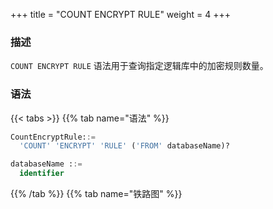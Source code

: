 +++
title = "COUNT ENCRYPT RULE"
weight = 4
+++

### 描述

`COUNT ENCRYPT RULE` 语法用于查询指定逻辑库中的加密规则数量。

### 语法

{{< tabs >}}
{{% tab name="语法" %}}
```sql
CountEncryptRule::=
  'COUNT' 'ENCRYPT' 'RULE' ('FROM' databaseName)?

databaseName ::=
  identifier
```
{{% /tab %}}
{{% tab name="铁路图" %}}
<iframe frameborder="0" name="diagram" id="diagram" width="100%" height="100%"></iframe>
{{% /tab %}}
{{< /tabs >}}

### 补充说明

- 未指定 `databaseName` 时，默认是当前使用的 `DATABASE`。 如果也未使用 `DATABASE` 则会提示 `No database selected`。

### 返回值说明

| 列         | 说明      |
|-----------|---------|
| rule_name | 规则类型    |
| database  | 规则所属逻辑库 |
| count     | 规则数量    |


### 示例

- 查询指定逻辑库中的加密规则数量

```sql
COUNT ENCRYPT RULE FROM encrypt_db;
```

```sql
mysql> COUNT ENCRYPT RULE FROM encrypt_db;
+-----------+---------------+-------+
| rule_name | database      | count |
+-----------+---------------+-------+
| encrypt   | encrypt_db    | 2     |
+-----------+---------------+-------+
1 row in set (0.01 sec)
```

- 查询当前逻辑库中的加密规则数量

```sql
COUNT ENCRYPT RULE;
```

```sql
mysql> COUNT ENCRYPT RULE;
+-----------+---------------+-------+
| rule_name | database      | count |
+-----------+---------------+-------+
| encrypt   | encrypt_db    | 2     |
+-----------+---------------+-------+
1 row in set (0.01 sec)
```

### 保留字

`COUNT`、`ENCRYPT`、`RULE`、`FROM`

### 相关链接

- [保留字](/cn/user-manual/shardingsphere-proxy/distsql/syntax/reserved-word/)

